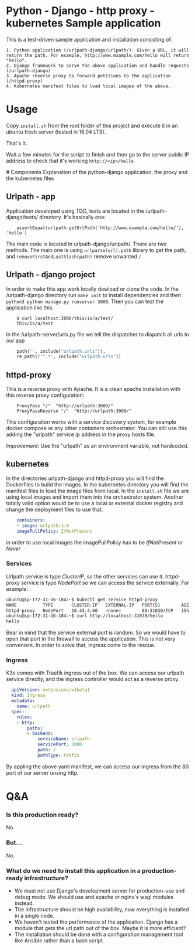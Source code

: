 # Python - Django - http proxy - kubernetes Sample application 

This is a test-driven sample application and installation consisting of:

    1. Python application (/urlpath-django/urlpath/). Given a URL, it will return the path. For example, http://www.example.com/hello will return "hello".
    2. Django framework to serve the above application and handle requests (/urlpath-django)
    3. Apache reverse proxy to forward petitions to the application (/httpd-proxy)
    4. Kubernetes manifest files to load local images of the above.

# Usage
Copy `install.sh` from the root folder of this project and execute it in an ubuntu fresh server (tested in 16.04 LTS).

That's it.

Wait a few minutes for the script to finish and then go to the server public IP address to check that it's working `http://<ip>/hello`

# Components
Explanation of the python-django application, the proxy and the kubernetes files

## Urlpath - app

Application developed using TDD, tests are located in the /urlpath-django/tests/ directory. It's basically one:

```
    assertEqual(urlpath.getUrlPath('http://www.example.com/hello/'), 'hello')   
```

The main code is located in urlpath-django/urlpath/. There are two methods. The main one is using `urlparse(url).path` library to get the path, and `removeFirstAndLastSlash(path)` remove unwanted `/`

## Urlpath - django project
In order to make this app work locally dowload or clone the code. In the /urlpath-django directory run `make init` to install dependencies and then `python3 python manage.py runserver 3000`. Then you can test the application like this.
```
    $ curl localhost:3000/this/is/a/test/
    this/is/a/test 
```
In the /urlpath-server/urls.py file we tell the dispatcher to dispatch all urls to our app
```python
    path('', include("urlpath.urls")), 
    re_path(r'^.*', include("urlpath.urls"))
```

## httpd-proxy
This is a reverse proxy with Apache. It is a clean apache installation with this reverse proxy configuration:
```
    ProxyPass "/"  "http://urlpath:3000/"
    ProxyPassReverse "/"  "http://urlpath:3000/"
```
This configuration works with a service discovery system, for example docker compose or any other containers orchestrator. You can still use this adding the "urlpath" service ip address in the proxy hosts file.

*Improvement:* Use the "urlpath" as an environment variable, not hardcoded.

## kubernetes
In the directories urlpath-django and httpd-proxy you will find the Dockerfiles to build the images.
In the kubernetes directory you will find the manifest files to load the image files from local. In the `install.sh` file we are using local images and import them into the orchestrator system. Another totally valid option would be to use a local or external docker registry and change the deployment files to use that.

```yaml
    containers:
    - image: urlpath:1.0
    imagePullPolicy: IfNotPresent
```
in order to use local images the imagePullPolicy has to be *IfNotPresent* or *Never*

### Services
Urlpath service is type *ClusterIP*, so the other services can use it.
httpd-proxy service is type *NodePort* so we can access the service externally. For example:
```bash
ubuntu@ip-172-31-16-184:~$ kubectl get service httpd-proxy
NAME          TYPE       CLUSTER-IP   EXTERNAL-IP   PORT(S)        AGE
httpd-proxy   NodePort   10.43.4.60   <none>        80:31030/TCP   15h
ubuntu@ip-172-31-16-184:~$ curl http://localhost:31030/hello
hello
```
Bear in mind that the service external port is random. So we would have to open that port in the firewall to access the application. This is not very convenient. In order to solve that, ingress come to the rescue.

### Ingress
K3s comes with Traefik ingress out of the box. We can access our urlpath service directly, and the ingress controller would act as a reverse proxy.
```yaml
  apiVersion: extensions/v1beta1
  kind: Ingress
  metadata:
    name: urlpath
  spec:
    rules:
    - http:
        paths:
        - backend:
            serviceName: urlpath
            servicePort: 3000
            path: /
            pathType: Prefix
```
By appling the above yaml manifest, we can access our ingress from the 80 port of our server unsing http.

# Q&A

### Is this production ready?
No.

### But...
No.

### What do we need to install this application in a production-ready infrastructure?
* We must not use Django's development server for production-use and debug mode. We should use and apache or nginx's wsgi modules instead.
* The infrastructure should be high availability, now everything is installed in a single node.
* We haven't tested the performance of the application. Django has a module that gets the url path out of the box. Maybe it is more efficient?
* The installation should be done with a configuration management tool like Ansible rather than a bash script.

